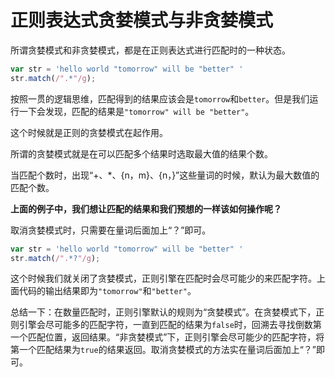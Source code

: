 # 正则表达式贪婪模式与非贪婪模式

所谓贪婪模式和非贪婪模式，都是在正则表达式进行匹配时的一种状态。

```js
var str = 'hello world "tomorrow" will be "better" '
str.match(/".*"/g);
```

按照一贯的逻辑思维，匹配得到的结果应该会是``tomorrow``和``better``。但是我们运行一下会发现，匹配的结果是``"tomorrow" will be "better"``。

这个时候就是正则的贪婪模式在起作用。

所谓的贪婪模式就是在可以匹配多个结果时选取最大值的结果个数。

当匹配个数时，出现“+、*、{n，m}、{n，}”这些量词的时候，默认为最大数值的匹配个数。

**上面的例子中，我们想让匹配的结果和我们预想的一样该如何操作呢？**

取消贪婪模式时，只需要在量词后面加上“？”即可。

```js
var str = 'hello world "tomorrow" will be "better" '
str.match(/".*?"/g);
```

这个时候我们就关闭了贪婪模式，正则引擎在匹配时会尽可能少的来匹配字符。上面代码的输出结果即为``"tomorrow"``和``"better"``。



总结一下：在数量匹配时，正则引擎默认的规则为“贪婪模式”。在贪婪模式下，正则引擎会尽可能多的匹配字符，一直到匹配的结果为``false``时，回溯去寻找倒数第一个匹配位置，返回结果。“非贪婪模式”下，正则引擎会尽可能少的匹配字符，将第一个匹配结果为``true``的结果返回。取消贪婪模式的方法实在量词后面加上“？”即可。



